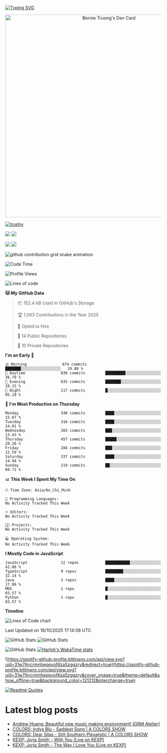[![Typing SVG](https://readme-typing-svg.demolab.com?font=Fira+Code&pause=1000&color=F37022&center=true&vCenter=true&random=true&width=435&lines=A+Senior+Student+at+FPT+University;A+Member+of+Japanese+Software+Club;A+Passionate+and+Curiosity+Developer)](https://git.io/typing-svg)

<div align="center">
   <a href="https://app.daily.dev/bernietruong">
      <img src="./devcard.png" width="652" alt="Bernie Truong's Dev Card"/>
   </a>
</div>

[![trophy](https://github-profile-trophy.vercel.app/?username=i-am-truong&theme=buddhism)](https://github.com/ryo-ma/github-profile-trophy)

![](https://raw.githubusercontent.com/i-am-truong/i-am-truong/master/generated/languages.svg#gh-dark-mode-only)
![](https://raw.githubusercontent.com/i-am-truong/i-am-truong/master/generated/overview.svg#gh-dark-mode-only)

![](https://raw.githubusercontent.com/i-am-truong/i-am-truong/master/generated/overview.svg#gh-light-mode-only)
![](https://raw.githubusercontent.com/i-am-truong/i-am-truong/master/generated/languages.svg#gh-light-mode-only)

<picture>
  <source
    media="(prefers-color-scheme: dark)"
    srcset="https://raw.githubusercontent.com/i-am-truong/i-am-truong/output/github-contribution-grid-snake-dark.svg"
  />
  <source
    media="(prefers-color-scheme: light)"
    srcset="https://raw.githubusercontent.com/i-am-truong/i-am-truong/output/github-contribution-grid-snake.svg"
  />
  <img
    alt="github contribution grid snake animation"
    src="https://raw.githubusercontent.com/i-am-truong/i-am-truong/output/github-contribution-grid-snake.svg"
  />
</picture>

<!--START_SECTION:waka-->
![Code Time](http://img.shields.io/badge/Code%20Time-14%20hrs%2031%20mins-blue)

![Profile Views](http://img.shields.io/badge/Profile%20Views-0-blue)

![Lines of code](https://img.shields.io/badge/From%20Hello%20World%20I%27ve%20Written-948.0%20thousand%20lines%20of%20code-blue)

**🐱 My GitHub Data** 

> 📦 152.4 kB Used in GitHub's Storage 
 > 
> 🏆 1,063 Contributions in the Year 2025
 > 
> 💼 Opted to Hire
 > 
> 📜 14 Public Repositories 
 > 
> 🔑 10 Private Repositories 
 > 
**I'm an Early 🐤** 

```text
🌞 Morning                674 commits         ███████░░░░░░░░░░░░░░░░░░   29.88 % 
🌆 Daytime                830 commits         █████████░░░░░░░░░░░░░░░░   36.79 % 
🌃 Evening                635 commits         ███████░░░░░░░░░░░░░░░░░░   28.15 % 
🌙 Night                  117 commits         █░░░░░░░░░░░░░░░░░░░░░░░░   05.19 % 
```
📅 **I'm Most Productive on Thursday** 

```text
Monday                   340 commits         ████░░░░░░░░░░░░░░░░░░░░░   15.07 % 
Tuesday                  316 commits         ████░░░░░░░░░░░░░░░░░░░░░   14.01 % 
Wednesday                303 commits         ███░░░░░░░░░░░░░░░░░░░░░░   13.43 % 
Thursday                 457 commits         █████░░░░░░░░░░░░░░░░░░░░   20.26 % 
Friday                   284 commits         ███░░░░░░░░░░░░░░░░░░░░░░   12.59 % 
Saturday                 337 commits         ████░░░░░░░░░░░░░░░░░░░░░   14.94 % 
Sunday                   219 commits         ██░░░░░░░░░░░░░░░░░░░░░░░   09.71 % 
```


📊 **This Week I Spent My Time On** 

```text
🕑︎ Time Zone: Asia/Ho_Chi_Minh

💬 Programming Languages: 
No Activity Tracked This Week

🔥 Editors: 
No Activity Tracked This Week

🐱‍💻 Projects: 
No Activity Tracked This Week

💻 Operating System: 
No Activity Tracked This Week
```

**I Mostly Code in JavaScript** 

```text
JavaScript               12 repos            ███████████░░░░░░░░░░░░░░   42.86 % 
TypeScript               9 repos             ████████░░░░░░░░░░░░░░░░░   32.14 % 
Java                     5 repos             ████░░░░░░░░░░░░░░░░░░░░░   17.86 % 
MDX                      1 repo              █░░░░░░░░░░░░░░░░░░░░░░░░   03.57 % 
Python                   1 repo              █░░░░░░░░░░░░░░░░░░░░░░░░   03.57 % 
```



**Timeline**

![Lines of Code chart](https://raw.githubusercontent.com/i-am-truong/i-am-truong/master/assets/bar_graph.png)


 Last Updated on 18/10/2025 17:14:08 UTC
<!--END_SECTION:waka-->

![GitHub Stats](https://github-readme-stats.vercel.app/api?username=i-am-truong&show=reviews,discussions_started,discussions_answered,prs_merged,prs_merged_percentage&theme=ambient_gradient&rank_icon=percentile&show_icons=true&include_all_commits=true&hide_border=true&count_private=true)
![GitHub Stats](https://streak-stats.demolab.com?user=i-am-truong&theme=ambient_gradient&hide_border=true)

![GitHub Stats](https://github-readme-stats.vercel.app/api/top-langs/?username=i-am-truong&theme=ambient_gradient&show_icons=true&hide_border=true&layout=compact)
[![Harlok's WakaTime stats](https://github-readme-stats.vercel.app/api/wakatime?username=iamtruong&theme=ambient_gradient&layout=compact&custom_title=Bernie%20Truong's%20WakaTime%20Stats)](https://github.com/anuraghazra/github-readme-stats)

![https://spotify-github-profile.kittinanx.com/api/view.svg?uid=31w7jhrcrmnheppvof4za5zggzry&redirect=true](https://spotify-github-profile.kittinanx.com/api/view.svg?uid=31w7jhrcrmnheppvof4za5zggzry&cover_image=true&theme=default&show_offline=true&background_color=121212&interchange=true)

[![Readme Quotes](https://quotes-github-readme.vercel.app/api?type=horizontal&theme=github_blue)](https://github.com/piyushsuthar/github-readme-quotes)


# Latest blog posts
<!-- BLOG-POST-LIST:START -->
- [Andrew Huang: Beautiful new music making environment! &lpar;GRM Atelier&rpar;](https://dev.to/music_youtube/andrew-huang-beautiful-new-music-making-environment-grm-atelier-4e33)
- [COLORS: Indys Blu - Saddest Song | A COLORS SHOW](https://dev.to/music_youtube/colors-indys-blu-saddest-song-a-colors-show-1jdj)
- [COLORS: Dear Silas - Still Southern Playalistic | A COLORS SHOW](https://dev.to/music_youtube/colors-dear-silas-still-southern-playalistic-a-colors-show-1o95)
- [KEXP: Jorja Smith - With You &lpar;Live on KEXP&rpar;](https://dev.to/music_youtube/kexp-jorja-smith-with-you-live-on-kexp-2kii)
- [KEXP: Jorja Smith - The Way I Love You &lpar;Live on KEXP&rpar;](https://dev.to/music_youtube/kexp-jorja-smith-the-way-i-love-you-live-on-kexp-4592)
<!-- BLOG-POST-LIST:END -->

<!-- START gadpp -->
